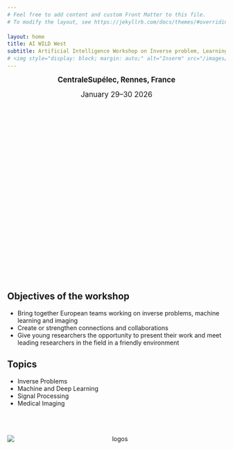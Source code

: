 ```yaml
---
# Feel free to add content and custom Front Matter to this file.
# To modify the layout, see https://jekyllrb.com/docs/themes/#overriding-theme-defaults

layout: home
title: AI WILD West 
subtitle: Artificial Intelligence Workshop on Inverse problem, Learning, imaging & Data science in the West
# <img style="display: block; margin: auto;" alt="Inserm" src="/images/logos/inserm.png"> 
---
```

<p style="text-align: center;"> 
  <span style="font-size: larger;"><strong>CentraleSupélec, Rennes, France</strong></span>
</p>

<p style="text-align: center;">
  <span style="font-size: larger;">January 29–30 2026</span>
</p>



<style>
.slideshow-container {
  max-width: 600px;
  height: 400px;
  position: relative;
  margin: auto;
  overflow: hidden;
}

.slide {
   display: none;
  position: absolute;
  width: 100%;
  height: 100%;
  text-align: center;
}

.slide img {
  width: 100%;
  height: 100%;
  object-fit: cover;
  border-radius: 10px;
}

.fade {
  animation: fadeEffect 3s;
}

@keyframes fadeEffect {
  from {opacity: 0.4} 
  to {opacity: 1}
}
</style>

<div class="slideshow-container">

  <div class="slide fade">
    <img src="/images/supelec1.jpg" alt="CentraleSupélec">
  </div>

  <div class="slide fade">
    <img src="/images/rennes8.jpg" alt="Place de la Mairie">
  </div>

  <div class="slide fade">
    <img src="/images/rennes3.jpg" alt="République">
  </div>

  <div class="slide fade">
    <img src="/images/rennes7.jpg" alt="Saint Anne">
  </div>

  <div class="slide fade">
    <img src="/images/rennes5.jpg" alt="Thabor ">
  </div>

  <div class="slide fade">
    <img src="/images/rennes4.jpg" alt="Rennes">
  </div>

  <div class="slide fade">
    <img src="/images/rennes6.jpg" alt="Mairie de Rennes">
  </div>

   <div class="slide fade">
    <img src="/images/rennes2.jpg" alt="Place du parlement de Bretagne">
  </div>


</div>

<script>
let slideIndex = 0;
showSlides();

function showSlides() {
  let i;
  const slides = document.getElementsByClassName("slide");
  for (i = 0; i < slides.length; i++) {
    slides[i].style.display = "none";  
  }
  slideIndex++;
  if (slideIndex > slides.length) { slideIndex = 1 }    
  slides[slideIndex-1].style.display = "block";  
  setTimeout(showSlides, 10000); // Change image every 4 seconds
}
</script>



<!--
<p style="text-align: center;">
<img title="a title" alt="Rennes" src="/images/supelec1.jpg">
</p>
-->



## Objectives of the workshop

- Bring together European teams working on inverse problems, machine learning and imaging
- Create or strengthen connections and collaborations 
- Give young researchers the opportunity to present their work and meet leading researchers in the field in a friendly environment

## Topics

- Inverse Problems
- Machine and Deep Learning
- Signal Processing
- Medical Imaging


<br /> 
<br /> 
<br /> 







<center><img style="display: block; margin: auto;" alt="logos" src="/images/logos/logos.png"></center>








